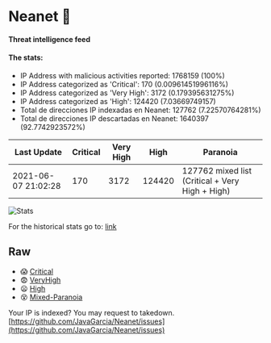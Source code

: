 # Neanet :hocho:
#### Threat intelligence feed
#### The stats:

- IP Address with malicious activities reported: 1768159 (100%)
- IP Address categorized as 'Critical':  170 (0.00961451996116%)
- IP Address categorized as 'Very High':  3172 (0.179395631275%)
- IP Address categorized as 'High':  124420 (7.03669749157)
- Total de direcciones IP indexadas en Neanet:  127762 (7.22570764281%)
- Total de direcciones IP descartadas en Neanet:  1640397 (92.7742923572%)

| Last Update | Critical | Very High | High | Paranoia |
| --- | --- | --- | --- | --- |
| 2021-06-07 21:02:28 | 170 | 3172 | 124420 | 127762 mixed list (Critical + Very High + High)|

![Stats](https://docs.google.com/spreadsheets/d/e/2PACX-1vSnaNMIXVabIpDJjufMlzH7poXnshF3mgd8Is1g9ytUEzVsP5my4Trn8f-xkoLLQ38xpL3HtmUexLo6/pubchart?oid=501124687&format=image)

For the historical stats go to: [link](/stats.csv)
## Raw
- :scream: [Critical](https://raw.githubusercontent.com/JavaGarcia/Neanet/master/blacklists/neanet_critical.txt)
- :fearful: [VeryHigh](https://raw.githubusercontent.com/JavaGarcia/Neanet/master/blacklists/neanet_veryHigh.txtt)
- :frowning: [High](https://raw.githubusercontent.com/JavaGarcia/Neanet/master/blacklists/neanet_high.txt)
- :dizzy_face: [Mixed-Paranoia](https://raw.githubusercontent.com/JavaGarcia/Neanet/master/blacklists/neanet_all.txt)


Your IP is indexed? You may request to takedown. [https://github.com/JavaGarcia/Neanet/issues](https://github.com/JavaGarcia/Neanet/issues)










































































































































































































































































































































































































































































































































































































































































































































































































































































































































































































































































































































































































































































































































































































































































































































































































































































































































































































































































































































































































































































































































































































































































































































































































































































































































































































































































































































































































































































































































































































































































































































































































































































































































































































































































































































































































































































































































































































































































































































































































































































































































































































































































































































































































































































































































































































































































































































































































































































































































































































































































































































































































































































































































































































































































































































































































































































































































































































































































































































































































































































































































































































































































































































































































































































































































































































































































































































































































































































































































































































































































